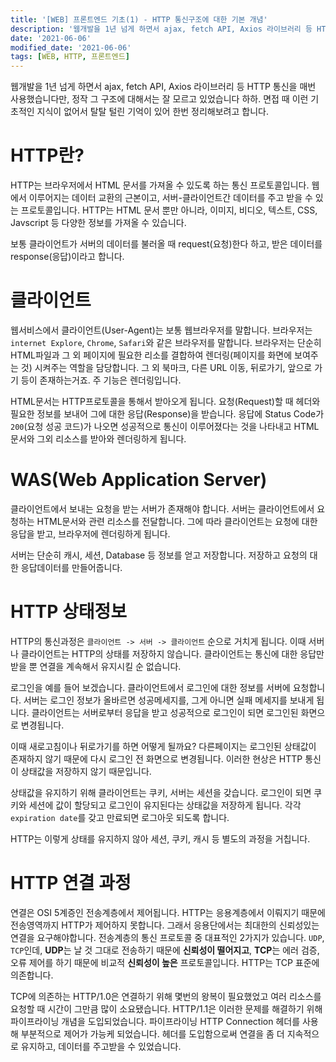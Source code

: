 ```yaml
---
title: '[WEB] 프론트엔드 기초(1) - HTTP 통신구조에 대한 기본 개념'
description: '웹개발을 1년 넘게 하면서 ajax, fetch API, Axios 라이브러리 등 HTTP 통신을 매번 사용했습니다만, 정작 그 구조에 대해서는 잘 모르고 있었습니다. '
date: '2021-06-06'
modified_date: '2021-06-06'
tags: [WEB, HTTP, 프론트엔드]
---
```


웹개발을 1년 넘게 하면서 ajax, fetch API, Axios 라이브러리 등 HTTP 통신을 매번 사용했습니다만, 정작 그 구조에 대해서는 잘 모르고 있었습니다 하하. 면접 때 이런 기초적인 지식이 없어서 탈탈 털린 기억이 있어 한번 정리해보려고 합니다.

# HTTP란?

HTTP는 브라우저에서 HTML 문서를 가져올 수 있도록 하는 통신 프로토콜입니다. 웹에서 이루어지는 데이터 교환의 근본이고, 서버-클라이언트간 데이터를 주고 받을 수 있는 프로토콜입니다. HTTP는 HTML 문서 뿐만 아니라, 이미지, 비디오, 텍스트, CSS, Javscript 등 다양한 정보를 가져올 수 있습니다.

보통 클라이언트가 서버의 데이터를 불러올 때 request(요청)한다 하고, 받은 데이터를 response(응답)이라고 합니다.

# 클라이언트

웹서비스에서 클라이언트(User-Agent)는 보통 웹브라우저를 말합니다. 브라우저는 `internet Explore`, `Chrome`, `Safari`와 같은 브라우저를 말합니다. 브라우저는 단순히 HTML파일과 그 외 페이지에 필요한 리소를 결합하여 렌더링(페이지를 화면에 보여주는 것) 시켜주는 역할을 담당합니다. 그 외 북마크, 다른 URL 이동, 뒤로가기, 앞으로 가기 등이 존재하는거죠. 주 기능은 렌더링입니다.

HTML문서는 HTTP프로토콜을 통해서 받아오게 됩니다. 요청(Request)할 때 헤더와 필요한 정보를 보내어 그에 대한 응답(Response)을 받습니다. 응답에 Status Code가 `200`(요청 성공 코드)가 나오면 성공적으로 통신이 이루어졌다는 것을 나타내고 HTML 문서와 그외 리소스를 받아와 렌더링하게 됩니다.

# WAS(Web Application Server)

클라이언트에서 보내는 요청을 받는 서버가 존재해야 합니다. 서버는 클라이언트에서 요청하는 HTML문서와 관련 리소스를 전달합니다. 그에 따라 클라이언트는 요청에 대한 응답을 받고, 브라우저에 렌더링하게 됩니다.

서버는 단순히 캐시, 세션, Database 등 정보를 얻고 저장합니다. 저장하고 요청의 대한 응답데이터를 만들어줍니다.

# HTTP 상태정보

HTTP의 통신과정은 `클라이언트 -> 서버 -> 클라이언트` 순으로 거치게 됩니다. 이때 서버나 클라이언트는 HTTP의 상태를 저장하지 않습니다. 클라이언트는 통신에 대한 응답만 받을 뿐 연결을 계속해서 유지시킬 순 없습니다.

로그인을 예를 들어 보겠습니다. 클라이언트에서 로그인에 대한 정보를 서버에 요청합니다. 서버는 로그인 정보가 올바르면 성공메세지를, 그게 아니면 실패 메세지를 보내게 됩니다. 클라이언트는 서버로부터 응답을 받고 성공적으로 로그인이 되면 로그인된 화면으로 변경됩니다.

이때 새로고침이나 뒤로가기를 하면 어떻게 될까요? 다른페이지는 로그인된 상태값이 존재하지 않기 때문에 다시 로그인 전 화면으로 변경됩니다. 이러한 현상은 HTTP 통신이 상태값을 저장하지 않기 때문입니다.

상태값을 유지하기 위해 클라이언트는 쿠키, 서버는 세션을 갖습니다. 로그인이 되면 쿠키와 세션에 값이 할당되고 로그인이 유지된다는 상태값을 저장하게 됩니다. 각각 `expiration date`를 갖고 만료되면 로그아웃 되도록 합니다.

HTTP는 이렇게 상태를 유지하지 않아 세션, 쿠키, 캐시 등 별도의 과정을 거칩니다.

# HTTP 연결 과정

연결은 OSI 5계증인 전송계층에서 제어됩니다. HTTP는 응용계층에서 이뤄지기 때문에 전송영역까지 HTTP가 제어하지 못합니다. 그래서 응용단에서는 최대한의 신뢰성있는 연결을 요구해야합니다. 전송계층의 통신 프로토콜 중 대표적인 2가지가 있습니다. `UDP`, `TCP`인데, **UDP**는 날 것 그대로 전송하기 때문에 **신뢰성이 떨어지고**, **TCP**는 에러 검증, 오류 제어를 하기 때문에 비교적 **신뢰성이 높은** 프로토콜입니다. HTTP는 TCP 표준에 의존합니다.

TCP에 의존하는 HTTP/1.0은 연결하기 위해 몇번의 왕복이 필요했었고 여러 리소스를 요청할 때 시간이 그만큼 많이 소요됐습니다. HTTP/1.1은 이러한 문제를 해결하기 위해 파이프라이닝 개념을 도입되었습니다. 파이프라이닝 HTTP Connection 헤더를 사용해 부분적으로 제어가 가능케 되었습니다. 헤더를 도입함으로써 연결을 좀 더 지속적으로 유지하고, 데이터를 주고받을 수 있었습니다.
